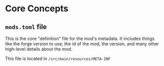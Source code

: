 # Core Concepts

## `mods.toml` file

This is the core "definition" file for the mod's metadata. It includes things like the forge version to use, the id
of the mod, the version, and many other high-level details about the mod.

This file is located in `/src/main/resources/META-INF`

